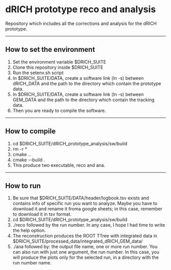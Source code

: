 # dRICH prototype reco and analysis
Repository which includes all the corrections and analysis for the dRICH prototype.

* * *

## How to set the environment
1. Set the environment variable $DRICH_SUITE
2. Clone this repository inside $DRICH_SUITE
3. Run the setenv.sh script
4. In $DRICH_SUITE/DATA, create a software link (ln -s) between dRICH_DATA and the path to the directory which contain the prototype data.
5. In $DRICH_SUITE/DATA, create a software link (ln -s) between GEM_DATA and the path to the directory which contain the tracking data.
6. Then you are ready to compile the software.

* * *

## How to compile
1. cd $DRICH_SUITE/dRICH_prototype_analysis/sw/build
2. rm -r *
3. cmake ..
4. cmake --build .
5. This produce two executable, reco and ana.

* * *

## How to run
1. Be sure that $DRICH_SUITE/DATA/header/logbook.tsv exists and contains info of specific run you want to analyze. Maybe you have to download it and rename it froma google sheets; in this case, remember to download it in tsv format.
2. cd $DRICH_SUITE/dRICH_prototype_analysis/sw/build
3. ./reco followed by the run number. In any case, I hope I had time to write the help option.
4. The reconstruction produces the ROOT TTree with integrated data in $DRICH_SUITE/processed_data/integrated_dRICH_GEM_data/
5. ./ana followed by: the output file name, one or more run number. You can also run with just one argument, the run number. In this case, you will produce the plots only for the selected run, in a directory with the run number name.
